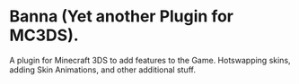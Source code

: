 # Banna (Yet another Plugin for MC3DS).
A plugin for Minecraft 3DS to add features to the Game. Hotswapping skins, adding Skin Animations, and other additional stuff.
